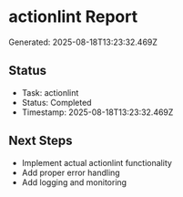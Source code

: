 # actionlint Report

Generated: 2025-08-18T13:23:32.469Z

## Status
- Task: actionlint
- Status: Completed
- Timestamp: 2025-08-18T13:23:32.469Z

## Next Steps
- Implement actual actionlint functionality
- Add proper error handling
- Add logging and monitoring
